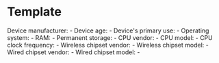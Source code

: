 Template
========

Device manufacturer: -
Device age: -
Device's primary use: -
Operating system: -
RAM: -
Permanent storage: -
CPU vendor: -
CPU model: -
CPU clock frequency: -
Wireless chipset vendor: -
Wireless chipset model: -
Wired chipset vendor: -
Wired chipset model: -
